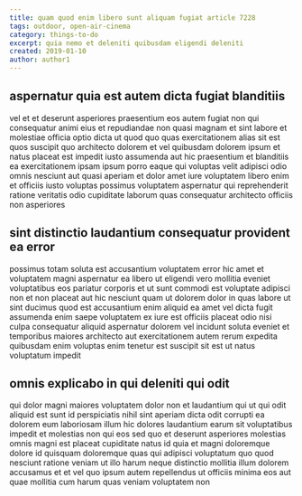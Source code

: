 ```yaml
---
title: quam quod enim libero sunt aliquam fugiat article 7228
tags: outdoor, open-air-cinema
category: things-to-do
excerpt: quia nemo et deleniti quibusdam eligendi deleniti
created: 2019-01-10
author: author1
---
```


## aspernatur quia est autem dicta fugiat blanditiis

vel et et deserunt asperiores praesentium eos autem fugiat non qui consequatur animi eius et repudiandae non quasi magnam et sint labore et molestiae officia optio dicta ut quod quo quas exercitationem alias sit est quos suscipit quo architecto dolorem et vel quibusdam dolorem ipsum et natus placeat est impedit iusto assumenda aut hic praesentium et blanditiis ea exercitationem ipsam ipsum porro eaque qui voluptas velit adipisci odio omnis nesciunt aut quasi aperiam et dolor amet iure voluptatem libero enim et officiis iusto voluptas possimus voluptatem aspernatur qui reprehenderit ratione veritatis odio cupiditate laborum quas consequatur architecto officiis non asperiores

## sint distinctio laudantium consequatur provident ea error

possimus totam soluta est accusantium voluptatem error hic amet et voluptatem magni aspernatur ea libero ut eligendi vero mollitia eveniet voluptatibus eos pariatur corporis et ut sunt commodi est voluptate adipisci non et non placeat aut hic nesciunt quam ut dolorem dolor in quas labore ut sint ducimus quod est accusantium enim aliquid ea amet vel dicta fugit assumenda enim saepe voluptatem ex iure est officiis placeat odio nisi culpa consequatur aliquid aspernatur dolorem vel incidunt soluta eveniet et temporibus maiores architecto aut exercitationem autem rerum expedita quibusdam enim voluptas enim tenetur est suscipit sit est ut natus voluptatum impedit

## omnis explicabo in qui deleniti qui odit

qui dolor magni maiores voluptatem dolor non et laudantium qui ut qui odit aliquid est sunt id perspiciatis nihil sint aperiam dicta odit corrupti ea dolorem eum laboriosam illum hic dolores laudantium earum sit voluptatibus impedit et molestias non qui eos sed quo et deserunt asperiores molestias omnis magni est placeat cupiditate natus id quia et magni doloremque dolore id quisquam doloremque quas qui adipisci voluptatum quo quod nesciunt ratione veniam ut illo harum neque distinctio mollitia illum dolorem accusamus et et vel quo ipsum autem repellendus ut officiis minima eos aut quae mollitia cum harum quas veniam voluptatem non
